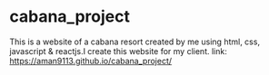 # cabana_project
This is a website of a cabana resort created by me using html, css, javascript & reactjs.I create this website for my client. 
link:
https://aman9113.github.io/cabana_project/
